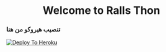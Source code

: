 <h1 align="center"><b>Welcome to Ralls Thon </b></h1>


### تنصيب هيروكو من هنا
[![Deploy To Heroku](https://www.herokucdn.com/deploy/button.svg)](https://heroku.com/deploy?template=https://github.com/RallsTeam/RALLS-PACCK)
